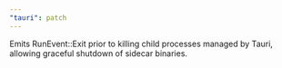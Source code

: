 ```yaml
---
"tauri": patch
---
```


Emits RunEvent::Exit prior to killing child processes managed by Tauri, allowing graceful shutdown of sidecar binaries.

